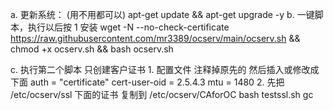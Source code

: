a. 更新系统： (用不用都可以)
  apt-get update && apt-get upgrade -y 
b. 一键脚本，执行以后按 1 安装
wget -N --no-check-certificate https://raw.githubusercontent.com/mr3389/ocserv/main/ocserv.sh && chmod +x ocserv.sh && bash ocserv.sh

c. 执行第二个脚本 只创建客户证书 
1.
配置文件 注释掉原先的 然后插入或修改成下面
auth = "certificate"
cert-user-oid = 2.5.4.3
mtu = 1480
2.
先把 /etc/ocserv/ssl  下面的证书  复制到  /etc/ocserv/CAforOC
bash testssl.sh gc

